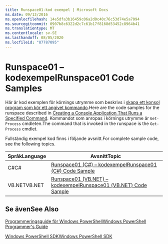 ```yaml
---
title: Runspace01-kod exempel | Microsoft Docs
ms.date: 09/13/2016
ms.openlocfilehash: 14e5dfa3b16459c06a2d0c40c76c53d74e5a7094
ms.sourcegitcommit: 0907b8c6322d2c7c61b17f8168d53452c8964b41
ms.translationtype: MT
ms.contentlocale: sv-SE
ms.lasthandoff: 08/05/2020
ms.locfileid: "87787095"
---
```

# <a name="runspace01-code-samples"></a><span data-ttu-id="3989f-102">Runspace01 – kodexempel</span><span class="sxs-lookup"><span data-stu-id="3989f-102">Runspace01 Code Samples</span></span>

<span data-ttu-id="3989f-103">Här är kod exemplen för körnings utrymme som beskrivs i [skapa ett konsol program som kör ett angivet kommando](/dotnet/csharp/programming-guide/inside-a-program/hello-world-your-first-program).</span><span class="sxs-lookup"><span data-stu-id="3989f-103">Here are the code samples for the runspace described in [Creating a Console Application That Runs a Specified Command](/dotnet/csharp/programming-guide/inside-a-program/hello-world-your-first-program).</span></span> <span data-ttu-id="3989f-104">Kommandot som anropas i körnings utrymme är `Get-Process` cmdleten.</span><span class="sxs-lookup"><span data-stu-id="3989f-104">The command that is invoked in the runspace is the `Get-Process` cmdlet.</span></span>

<span data-ttu-id="3989f-105">Fullständig exempel kod finns i följande avsnitt.</span><span class="sxs-lookup"><span data-stu-id="3989f-105">For complete sample code, see the following topics.</span></span>

|<span data-ttu-id="3989f-106">Språk</span><span class="sxs-lookup"><span data-stu-id="3989f-106">Language</span></span>|<span data-ttu-id="3989f-107">Avsnitt</span><span class="sxs-lookup"><span data-stu-id="3989f-107">Topic</span></span>|
|--------------|-----------|
|<span data-ttu-id="3989f-108">C#</span><span class="sxs-lookup"><span data-stu-id="3989f-108">C#</span></span>|[<span data-ttu-id="3989f-109">Runspace01 (C#) – kodexempel</span><span class="sxs-lookup"><span data-stu-id="3989f-109">Runspace01 (C#) Code Sample</span></span>](./runspace01-csharp-code-sample.md)|
|<span data-ttu-id="3989f-110">VB.NET</span><span class="sxs-lookup"><span data-stu-id="3989f-110">VB.NET</span></span>|[<span data-ttu-id="3989f-111">Runspace01 (VB.NET) – kodexempel</span><span class="sxs-lookup"><span data-stu-id="3989f-111">Runspace01 (VB.NET) Code Sample</span></span>](./runspace01-vb-net-code-sample.md)|

## <a name="see-also"></a><span data-ttu-id="3989f-112">Se även</span><span class="sxs-lookup"><span data-stu-id="3989f-112">See Also</span></span>

[<span data-ttu-id="3989f-113">Programmeringsguide för Windows PowerShell</span><span class="sxs-lookup"><span data-stu-id="3989f-113">Windows PowerShell Programmer's Guide</span></span>](./windows-powershell-programmer-s-guide.md)

[<span data-ttu-id="3989f-114">Windows PowerShell SDK</span><span class="sxs-lookup"><span data-stu-id="3989f-114">Windows PowerShell SDK</span></span>](../windows-powershell-reference.md)
